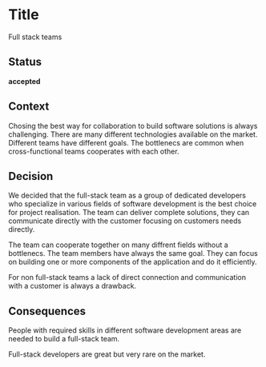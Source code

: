 # Title

Full stack teams

## Status

**accepted**

## Context

Chosing the best way for collaboration to build software solutions is always challenging. There are many different technologies available on the market. Different teams have different goals. The bottlenecs are common when cross-functional teams cooperates with each other.

## Decision

We decided that the full-stack team as a group of dedicated developers who specialize in various fields of software development is the best choice for project realisation. The team can deliver complete solutions, they can communicate directly with the customer focusing on customers needs directly. 

The team can cooperate together on many diffrent fields without a bottlenecs. The team members have always the same goal. They can focus on building one or more components of the application and do it efficiently.

For non full-stack teams a lack of direct connection and communication with a customer is always a drawback.

## Consequences

People with required skills in different software development areas are needed to build a full-stack team.

Full-stack developers are great but very rare on the market.